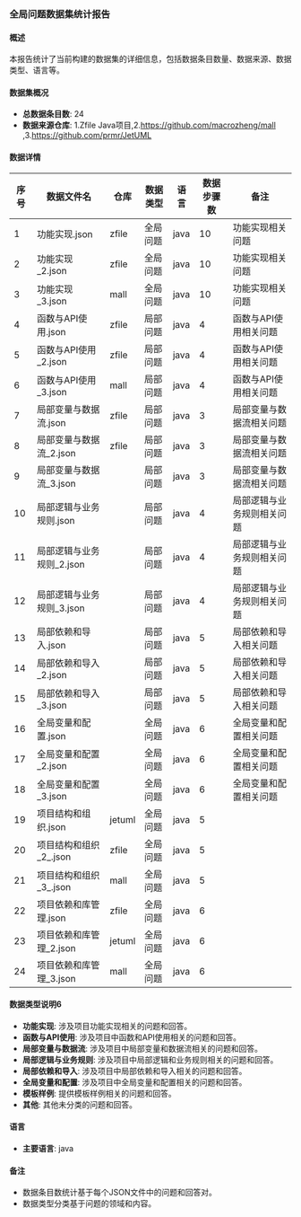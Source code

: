 ### 全局问题数据集统计报告

#### 概述
本报告统计了当前构建的数据集的详细信息，包括数据条目数量、数据来源、数据类型、语言等。

#### 数据集概况
- **总数据条目数**: 24
- **数据来源仓库**: 1.Zfile Java项目,2.https://github.com/macrozheng/mall ,3.https://github.com/prmr/JetUML

#### 数据详情

| 序号 | 数据文件名 | 仓库 | 数据类型 | 语言 | 数据步骤数 | 备注 |
|------|------------|----------|------|------------|------|------|
| 1    | 功能实现.json | zfile | 全局问题 | java | 10 | 功能实现相关问题 |
| 2    | 功能实现_2.json | zfile | 全局问题 | java | 10 | 功能实现相关问题 |
| 3    | 功能实现_3.json | mall | 全局问题 | java | 10 | 功能实现相关问题 |
| 4    | 函数与API使用.json | zfile | 局部问题 | java | 4 | 函数与API使用相关问题 |
| 5    | 函数与API使用_2.json | zfile | 局部问题 | java | 4 | 函数与API使用相关问题 |
| 6    | 函数与API使用_3.json | mall | 局部问题 | java | 4 | 函数与API使用相关问题 |
| 7    | 局部变量与数据流.json | zfile | 局部问题 | java | 3 | 局部变量与数据流相关问题 |
| 8    | 局部变量与数据流_2.json | zfile | 局部问题 | java | 3 | 局部变量与数据流相关问题 |
| 9    | 局部变量与数据流_3.json |  | 局部问题 | java | 3 | 局部变量与数据流相关问题 |
| 10   | 局部逻辑与业务规则.json |  | 局部问题 | java | 4 | 局部逻辑与业务规则相关问题 |
| 11   | 局部逻辑与业务规则_2.json |  | 局部问题 | java | 4 | 局部逻辑与业务规则相关问题 |
| 12   | 局部逻辑与业务规则_3.json |  | 局部问题 | java | 4 | 局部逻辑与业务规则相关问题 |
| 13   | 局部依赖和导入.json |  | 局部问题 | java | 5 | 局部依赖和导入相关问题 |
| 14   | 局部依赖和导入_2.json |  | 局部问题 | java | 5 | 局部依赖和导入相关问题 |
| 15   | 局部依赖和导入_3.json |  | 局部问题 | java | 5 | 局部依赖和导入相关问题 |
| 16   | 全局变量和配置.json |  | 全局问题 | java | 6 | 全局变量和配置相关问题 |
| 17   | 全局变量和配置_2.json |  | 全局问题 | java | 6 | 全局变量和配置相关问题 |
| 18   | 全局变量和配置_3.json |  | 全局问题 | java | 6 | 全局变量和配置相关问题 |
| 19   | 项目结构和组织.json | jetuml | 全局问题 | java | 5 |  |
| 20   | 项目结构和组织_2_.json | zfile | 全局问题 | java | 5 |  |
| 21 | 项目结构和组织_3_.json | mall | 全局问题 | java | 5 |  |
| 22 | 项目依赖和库管理.json | zfile | 全局问题 | java | 6 |  |
| 23 | 项目依赖和库管理_2.json | jetuml | 全局问题 | java | 6 |  |
| 24 | 项目依赖和库管理_3.json | mall | 全局问题 | java | 6 |  |

#### 数据类型说明6
- **功能实现**: 涉及项目功能实现相关的问题和回答。
- **函数与API使用**: 涉及项目中函数和API使用相关的问题和回答。
- **局部变量与数据流**: 涉及项目中局部变量和数据流相关的问题和回答。
- **局部逻辑与业务规则**: 涉及项目中局部逻辑和业务规则相关的问题和回答。
- **局部依赖和导入**: 涉及项目中局部依赖和导入相关的问题和回答。
- **全局变量和配置**: 涉及项目中全局变量和配置相关的问题和回答。
- **模板样例**: 提供模板样例相关的问题和回答。
- **其他**: 其他未分类的问题和回答。

#### 语言
- **主要语言**: java

#### 备注
- 数据条目数统计基于每个JSON文件中的问题和回答对。
- 数据类型分类基于问题的领域和内容。

